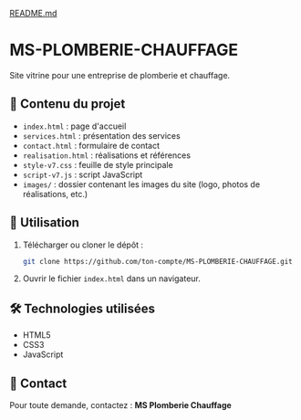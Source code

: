 [README.md](https://github.com/user-attachments/files/22285764/README.md)
# MS-PLOMBERIE-CHAUFFAGE

Site vitrine pour une entreprise de plomberie et chauffage.

## 📂 Contenu du projet

-   `index.html` : page d'accueil
-   `services.html` : présentation des services
-   `contact.html` : formulaire de contact
-   `realisation.html` : réalisations et références
-   `style-v7.css` : feuille de style principale
-   `script-v7.js` : script JavaScript
-   `images/` : dossier contenant les images du site (logo, photos de
    réalisations, etc.)

## 🚀 Utilisation

1.  Télécharger ou cloner le dépôt :

    ``` bash
    git clone https://github.com/ton-compte/MS-PLOMBERIE-CHAUFFAGE.git
    ```

2.  Ouvrir le fichier `index.html` dans un navigateur.

## 🛠️ Technologies utilisées

-   HTML5
-   CSS3
-   JavaScript

## 📧 Contact

Pour toute demande, contactez : **MS Plomberie Chauffage**
